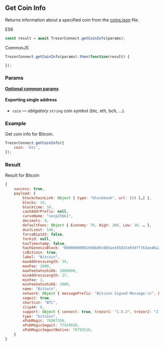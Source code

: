 ## Get Coin Info
Returns information about a specified coin from the [coins.json](../../src/data/coins.json) file.

ES6
```javascript
const result = await TrezorConnect.getCoinInfo(params);
```

CommonJS
```javascript
TrezorConnect.getCoinInfo(params).then(function(result) {

});
```

### Params
[****Optional common params****](commonParams.md)
#### Exporting single address
* `coin` — *obligatory* `string` coin symbol (btc, eth, bch, ...).

### Example
Get coin info for Bitcoin.
```javascript
TrezorConnect.getCoinInfo({
    coin: 'btc',
});
```

### Result
Result for Bitcoin
```javascript
{
    success: true,
    payload: {
        blockchainLink: Object { type: "blockbook", url: (5) […] },
        blocks: 10,
        blocktime: 10,
        cashAddrPrefix: null,
        curveName: "secp256k1",
        decimals: 8,
        defaultFees: Object { Economy: 70, High: 200, Low: 10, … },
        dustLimit: 546,
        forceBip143: false,
        forkid: null,
        hasTimestamp: false,
        hashGenesisBlock: "000000000019d6689c085ae165831e934ff763ae46a2a6c172b3f1b60a8ce26f",
        isBitcoin: true,
        label: "Bitcoin",
        maxAddressLength: 34,
        maxFee: 2000,
        maxFeeSatoshiKb: 2000000,
        minAddressLength: 27,
        minFee: 1,
        minFeeSatoshiKb: 1000,
        name: "Bitcoin",
        network: Object { messagePrefix: "Bitcoin Signed Message:\n", bech32: "bc", pubKeyHash: 0, … },
        segwit: true,
        shortcut: "BTC",
        slip44: 0,
        support: Object { connect: true, trezor1: "1.5.2", trezor2: "2.0.5", … },
        type: "bitcoin",
        xPubMagic: 76067358,
        xPubMagicSegwit: 77429938,
        xPubMagicSegwitNative: 78792518,
    }
}
```